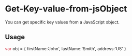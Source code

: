 # Get-Key-value-from-jsObject

You can get specific key values from a JavaScript object.
  
## Usage
  <span style="color:#d73a49" class="pl-k">var</span> obj = {
            firstName:'John',
            lastName:'Smith',
            address:'US'
        }
